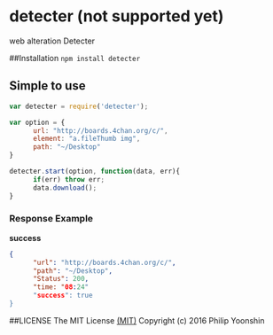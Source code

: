 # detecter (not supported yet)
web alteration Detecter

##Installation
```npm install detecter```

## Simple to use
```js
var detecter = require('detecter');

var option = {
      url: "http://boards.4chan.org/c/",
      element: "a.fileThumb img",
      path: "~/Desktop"
}

detecter.start(option, function(data, err){
      if(err) throw err;
      data.download();
}
```

### Response Example

<b>success</b>
```json
{
      "url": "http://boards.4chan.org/c/",
      "path": "~/Desktop",
      "Status": 200,
      "time: "08:24"
      "success": true
}
```

##LICENSE
The MIT License [(MIT)](https://github.com/imkimchi/muload/blob/master/LICENSE)
Copyright (c) 2016 Philip Yoonshin
